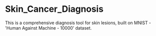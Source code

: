 # Skin_Cancer_Diagnosis
This is a comprehensive diagnosis tool for skin lesions, built on MNIST  - 'Human Against Machine - 10000' dataset.
